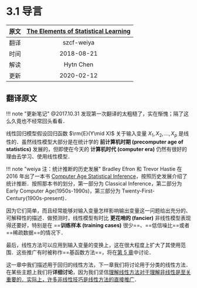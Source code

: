 # 3.1 导言

| 原文 | [The Elements of Statistical Learning](https://web.stanford.edu/~hastie/ElemStatLearn/printings/ESLII_print12.pdf#page=62) |
| :--: | :----------------------------------------------------------: |
| 翻译 |                          szcf-weiya                          |
| 时间 |                          2018-08-21                          |
| 解读 |                          Hytn Chen                           |
| 更新 |                          2020-02-12                          |

## 翻译原文

!!! note "更新笔记"
    @2017.10.31 发现第一次翻译的太粗糙了，实在惭愧；隔了这么久竟也不经常回头看看．

线性回归模型假设回归函数 $\rm{E}(Y\mid X)$ 关于输入变量 $X_1,X_2,\ldots,X_p$ 是线性的．虽然线性模型大部分是在统计学的 **前计算机时期 (precomputer age of statistics)** 发展的，但即使在今天的 **计算机时代 (computer era)** 仍然有很好的理由去学习、使用线性模型．

!!! note "weiya 注：统计推断的历史发展"
    Bradley Efron 和 Trevor Hastie 在 2016 年出了一本书 [Computer Age Statistical Inference](../references/casi.pdf)，按照历史发展介绍了统计推断．按照那本书的划分，第一部分为 Classical Inference，第二部分为 Early Computer Age(1950s-1990s)，第三部分为 Twenty-First-Century(1900s-present)．

因为它们简单，而且经常能够对输入变量怎样影响输出变量这一问题给出充分的、可解释性的描述．做预测时，线性模型有时比 **更花哨的 (fancier)** 非线性模型表现得还要好，特别是在 ==**训练样本 (training cases)** 很少==、==低信噪比==或者==稀疏数据==的情况下．

最后，线性方法可以应用到输入变量的变换上，这在很大程度上扩大了其使用范围．这些推广有时被称作==基函数方法==，将在[第 5 章](../05-Basis-Expansions-and-Regularization/5.1-Introduction/index.html)中讨论．

这一章中我们描述用于回归的线性方法，下一章我们将讨论用于分类的线性方法．在某些主题上我们将**详细讨论**，因为我们坚信<u>理解线性方法对于理解非线性是至关重要的．实际上，许多非线性技巧是线性方法的直接推广</u>．
